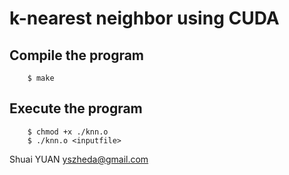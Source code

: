 # k-nearest neighbor using CUDA

## Compile the program
```shell
	$ make
```
## Execute the program
```shell
	$ chmod +x ./knn.o
	$ ./knn.o <inputfile>
```

Shuai YUAN <yszheda@gmail.com>
